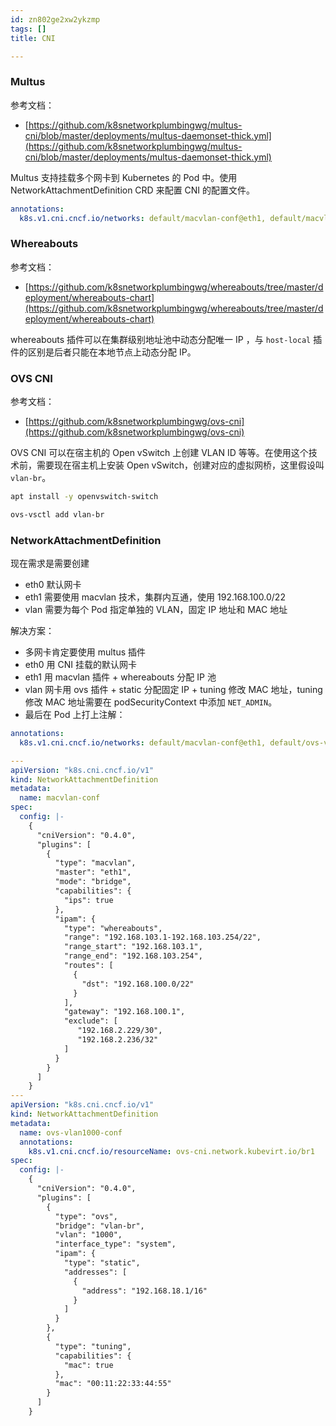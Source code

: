 ```yaml
---
id: zn802ge2xw2ykzmp
tags: []
title: CNI

---
```

### Multus
参考文档：

+ [https://github.com/k8snetworkplumbingwg/multus-cni/blob/master/deployments/multus-daemonset-thick.yml](https://github.com/k8snetworkplumbingwg/multus-cni/blob/master/deployments/multus-daemonset-thick.yml)

Multus 支持挂载多个网卡到 Kubernetes 的 Pod 中。使用 NetworkAttachmentDefinition CRD 来配置 CNI 的配置文件。

```yaml
annotations:
  k8s.v1.cni.cncf.io/networks: default/macvlan-conf@eth1, default/macvlan-conf@eth2
```

### Whereabouts
参考文档：

+ [https://github.com/k8snetworkplumbingwg/whereabouts/tree/master/deployment/whereabouts-chart](https://github.com/k8snetworkplumbingwg/whereabouts/tree/master/deployment/whereabouts-chart)

whereabouts 插件可以在集群级别地址池中动态分配唯一 IP ，与 `host-local` 插件的区别是后者只能在本地节点上动态分配 IP。

### OVS CNI
参考文档：

+ [https://github.com/k8snetworkplumbingwg/ovs-cni](https://github.com/k8snetworkplumbingwg/ovs-cni)

OVS CNI 可以在宿主机的 Open vSwitch 上创建 VLAN ID 等等。在使用这个技术前，需要现在宿主机上安装 Open vSwitch，创建对应的虚拟网桥，这里假设叫 `vlan-br`。

```bash
apt install -y openvswitch-switch

ovs-vsctl add vlan-br
```

### NetworkAttachmentDefinition
现在需求是需要创建

+ eth0 默认网卡
+ eth1 需要使用 macvlan 技术，集群内互通，使用 192.168.100.0/22
+ vlan 需要为每个 Pod 指定单独的 VLAN，固定 IP 地址和 MAC 地址

解决方案：

+ 多网卡肯定要使用 multus 插件
+ eth0 用 CNI 挂载的默认网卡
+ eth1 用 macvlan 插件 + whereabouts 分配 IP 池
+ vlan 网卡用 ovs 插件 + static 分配固定 IP + tuning 修改 MAC 地址，tuning 修改 MAC 地址需要在 podSecurityContext 中添加 `NET_ADMIN`。
+ 最后在 Pod 上打上注解：

```yaml
annotations:
  k8s.v1.cni.cncf.io/networks: default/macvlan-conf@eth1, default/ovs-vlan1000-conf@vlan
```

```yaml
---
apiVersion: "k8s.cni.cncf.io/v1"
kind: NetworkAttachmentDefinition
metadata:
  name: macvlan-conf
spec:
  config: |-
    {
      "cniVersion": "0.4.0",
      "plugins": [
        {
          "type": "macvlan",
          "master": "eth1",
          "mode": "bridge",
          "capabilities": {
            "ips": true
          },
          "ipam": {
            "type": "whereabouts",
            "range": "192.168.103.1-192.168.103.254/22",
            "range_start": "192.168.103.1",
            "range_end": "192.168.103.254",
            "routes": [
              {
                "dst": "192.168.100.0/22"
              }
            ],
            "gateway": "192.168.100.1",
            "exclude": [
               "192.168.2.229/30",
               "192.168.2.236/32"
            ]
          }
        }
      ]
    }
---
apiVersion: "k8s.cni.cncf.io/v1"
kind: NetworkAttachmentDefinition
metadata:
  name: ovs-vlan1000-conf
  annotations:
    k8s.v1.cni.cncf.io/resourceName: ovs-cni.network.kubevirt.io/br1
spec:
  config: |-
    {
      "cniVersion": "0.4.0",
      "plugins": [
        {
          "type": "ovs",
          "bridge": "vlan-br",
          "vlan": "1000",
          "interface_type": "system",
          "ipam": {
            "type": "static",
            "addresses": [
              {
                "address": "192.168.18.1/16"
              }
            ]
          }
        },
        {
          "type": "tuning",
          "capabilities": {
            "mac": true
          },
          "mac": "00:11:22:33:44:55"
        }
      ]
    }

```


